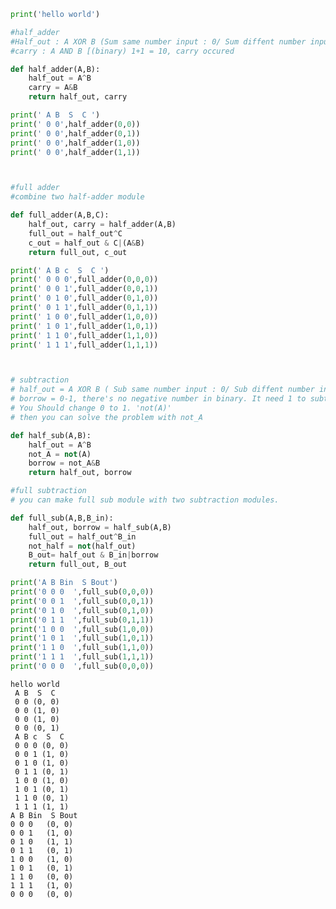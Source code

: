 ```python
print('hello world')

#half_adder
#Half_out : A XOR B (Sum same number input : 0/ Sum diffent number input : 1)
#carry : A AND B [(binary) 1+1 = 10, carry occured 

def half_adder(A,B):
    half_out = A^B
    carry = A&B
    return half_out, carry

print(' A B  S  C ')
print(' 0 0',half_adder(0,0))
print(' 0 0',half_adder(0,1))
print(' 0 0',half_adder(1,0))
print(' 0 0',half_adder(1,1))



#full adder
#combine two half-adder module

def full_adder(A,B,C):
    half_out, carry = half_adder(A,B)
    full_out = half_out^C
    c_out = half_out & C|(A&B)
    return full_out, c_out

print(' A B c  S  C ')
print(' 0 0 0',full_adder(0,0,0))
print(' 0 0 1',full_adder(0,0,1))
print(' 0 1 0',full_adder(0,1,0))
print(' 0 1 1',full_adder(0,1,1))
print(' 1 0 0',full_adder(1,0,0))
print(' 1 0 1',full_adder(1,0,1))
print(' 1 1 0',full_adder(1,1,0))
print(' 1 1 1',full_adder(1,1,1))



# subtraction
# half_out = A XOR B ( Sub same number input : 0/ Sub diffent number input : 1)
# borrow = 0-1, there's no negative number in binary. It need 1 to subtract 1.
# You Should change 0 to 1. 'not(A)'
# then you can solve the problem with not_A

def half_sub(A,B):
    half_out = A^B
    not_A = not(A)
    borrow = not_A&B
    return half_out, borrow

#full subtraction
# you can make full sub module with two subtraction modules.

def full_sub(A,B,B_in):
    half_out, borrow = half_sub(A,B)
    full_out = half_out^B_in
    not_half = not(half_out)
    B_out= half_out & B_in|borrow
    return full_out, B_out

print('A B Bin  S Bout')
print('0 0 0  ',full_sub(0,0,0))
print('0 0 1  ',full_sub(0,0,1))
print('0 1 0  ',full_sub(0,1,0))
print('0 1 1  ',full_sub(0,1,1))
print('1 0 0  ',full_sub(1,0,0))
print('1 0 1  ',full_sub(1,0,1))
print('1 1 0  ',full_sub(1,1,0))
print('1 1 1  ',full_sub(1,1,1))
print('0 0 0  ',full_sub(0,0,0))
```

    hello world
     A B  S  C 
     0 0 (0, 0)
     0 0 (1, 0)
     0 0 (1, 0)
     0 0 (0, 1)
     A B c  S  C 
     0 0 0 (0, 0)
     0 0 1 (1, 0)
     0 1 0 (1, 0)
     0 1 1 (0, 1)
     1 0 0 (1, 0)
     1 0 1 (0, 1)
     1 1 0 (0, 1)
     1 1 1 (1, 1)
    A B Bin  S Bout
    0 0 0   (0, 0)
    0 0 1   (1, 0)
    0 1 0   (1, 1)
    0 1 1   (0, 1)
    1 0 0   (1, 0)
    1 0 1   (0, 1)
    1 1 0   (0, 0)
    1 1 1   (1, 0)
    0 0 0   (0, 0)
    


```python

```
